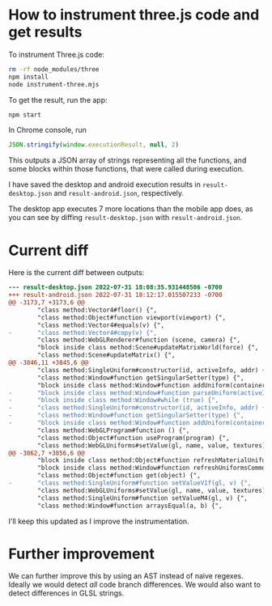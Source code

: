 # How to instrument three.js code and get results

To instrument Three.js code:

```sh
rm -rf node_modules/three
npm install
node instrument-three.mjs
```

To get the result, run the app:

```sh
npm start
```

In Chrome console, run

```js
JSON.stringify(window.executionResult, null, 2)
```

This outputs a JSON array of strings representing all the functions, and some
blocks within those functions, that were called during execution.

I have saved the desktop and android execution results in `result-desktop.json`
and `result-android.json`, respectively.

The desktop app executes 7 more locations than the mobile app does, as you can
see by diffing `result-desktop.json` with `result-android.json`.

# Current diff

Here is the current diff between outputs:

```patch
--- result-desktop.json 2022-07-31 18:08:35.931448506 -0700
+++ result-android.json 2022-07-31 18:12:17.015507233 -0700
@@ -3173,7 +3173,6 @@
        "class method:Vector4#floor() {",
        "class method:Object#function viewport(viewport) {",
        "class method:Vector4#equals(v) {",
-       "class method:Vector4#copy(v) {",
        "class method:WebGLRenderer#function (scene, camera) {",
        "block inside class method:Scene#updateMatrixWorld(force) {",
        "class method:Scene#updateMatrix() {",
@@ -3846,11 +3845,6 @@
        "class method:SingleUniform#constructor(id, activeInfo, addr) {",
        "class method:Window#function getSingularSetter(type) {",
        "block inside class method:Window#function addUniform(container, uniformObject) {",
-       "block inside class method:Window#function parseUniform(activeInfo, addr, container) {",
-       "block inside class method:Window#while (true) {",
-       "class method:SingleUniform#constructor(id, activeInfo, addr) {",
-       "class method:Window#function getSingularSetter(type) {",
-       "block inside class method:Window#function addUniform(container, uniformObject) {",
        "class method:WebGLProgram#function () {",
        "class method:Object#function useProgram(program) {",
        "class method:WebGLUniforms#setValue(gl, name, value, textures) {",
@@ -3862,7 +3856,6 @@
        "block inside class method:Object#function refreshMaterialUniforms(uniforms, material, pixelRatio, height, transmissionRenderTarget) {",
        "block inside class method:Window#function refreshUniformsCommon(uniforms, material) {",
        "class method:Object#function get(object) {",
-       "class method:SingleUniform#function setValueV1f(gl, v) {",
        "class method:WebGLUniforms#setValue(gl, name, value, textures) {",
        "class method:SingleUniform#function setValueM4(gl, v) {",
        "class method:Window#function arraysEqual(a, b) {",
```

I'll keep this updated as I improve the instrumentation.

# Further improvement

We can further improve this by using an AST instead of naive regexes. Ideally we
would detect _all_ code branch differences. We would also want to detect
differences in GLSL strings.
